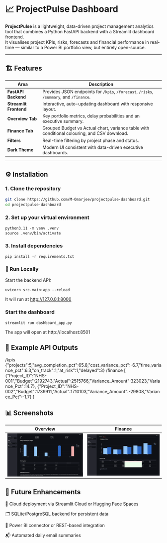 # 📈 ProjectPulse Dashboard

**ProjectPulse** is a lightweight, data-driven project management analytics tool that combines a Python FastAPI backend with a Streamlit dashboard frontend.  
It visualises project KPIs, risks, forecasts and financial performance in real-time — similar to a Power BI portfolio view, but entirely open-source.

---

## 🏗️ Features

| Area | Description |
|------|--------------|
| **FastAPI Backend** | Provides JSON endpoints for `/kpis`, `/forecast`, `/risks`, `/summary`, and `/finance`. |
| **Streamlit Frontend** | Interactive, auto-updating dashboard with responsive layout. |
| **Overview Tab** | Key portfolio metrics, delay probabilities and an executive summary. |
| **Finance Tab** | Grouped Budget vs Actual chart, variance table with conditional colouring, and CSV download. |
| **Filters** | Real-time filtering by project phase and status. |
| **Dark Theme** | Modern UI consistent with data-driven executive dashboards. |

---

## ⚙️ Installation

### 1. Clone the repository
```bash
git clone https://github.com/M-Omarjee/projectpulse-dashboard.git
cd projectpulse-dashboard
```
### 2. Set up your virtual environment
```
python3.11 -m venv .venv
source .venv/bin/activate
```
### 3. Install dependencies
```
pip install -r requirements.txt
```
### 🚀 Run Locally
Start the backend API:
```
uvicorn src.main:app --reload
```
It will run at http://127.0.0.1:8000
### Start the dashboard
```
streamlit run dashboard_app.py
```
The app will open at http://localhost:8501
## 🧮 Example API Outputs

/kpis
{"projects":5,"avg_completion_pct":65.8,"cost_variance_pct":-6.7,"time_variance_pct":6.3,"on_track":1,"at_risk":1,"delayed":3}
/finance
[
  {"Project_ID":"NHS-001","Budget":2192743,"Actual":2515766,"Variance_Amount":323023,"Variance_Pct":14.7},
  {"Project_ID":"NHS-002","Budget":1739911,"Actual":1710103,"Variance_Amount":-29808,"Variance_Pct":-1.7}
]

## 📊 Screenshots

| Overview | Finance |
|-----------|----------|
| ![Overview Dashboard](docs/Overview.png) | ![Finance Dashboard](docs/Finance.png) |

## 🧠 Future Enhancements

🔄 Cloud deployment via Streamlit Cloud or Hugging Face Spaces

🗂️ SQLite/PostgreSQL backend for persistent data

🧩 Power BI connector or REST-based integration

📬 Automated daily email summaries
